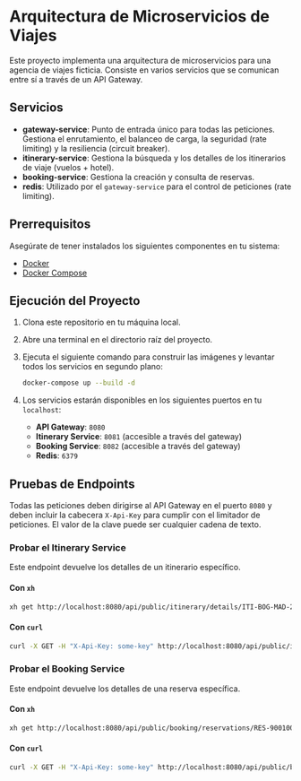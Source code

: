 # Arquitectura de Microservicios de Viajes

Este proyecto implementa una arquitectura de microservicios para una agencia de viajes ficticia. Consiste en varios servicios que se comunican entre sí a través de un API Gateway.

## Servicios

- **gateway-service**: Punto de entrada único para todas las peticiones. Gestiona el enrutamiento, el balanceo de carga, la seguridad (rate limiting) y la resiliencia (circuit breaker).
- **itinerary-service**: Gestiona la búsqueda y los detalles de los itinerarios de viaje (vuelos + hotel).
- **booking-service**: Gestiona la creación y consulta de reservas.
- **redis**: Utilizado por el `gateway-service` para el control de peticiones (rate limiting).

## Prerrequisitos

Asegúrate de tener instalados los siguientes componentes en tu sistema:
- [Docker](https://docs.docker.com/get-docker/)
- [Docker Compose](https://docs.docker.com/compose/install/)

## Ejecución del Proyecto

1.  Clona este repositorio en tu máquina local.
2.  Abre una terminal en el directorio raíz del proyecto.
3.  Ejecuta el siguiente comando para construir las imágenes y levantar todos los servicios en segundo plano:

    ```bash
    docker-compose up --build -d
    ```

4.  Los servicios estarán disponibles en los siguientes puertos en tu `localhost`:
    - **API Gateway**: `8080`
    - **Itinerary Service**: `8081` (accesible a través del gateway)
    - **Booking Service**: `8082` (accesible a través del gateway)
    - **Redis**: `6379`

## Pruebas de Endpoints

Todas las peticiones deben dirigirse al API Gateway en el puerto `8080` y deben incluir la cabecera `X-Api-Key` para cumplir con el limitador de peticiones. El valor de la clave puede ser cualquier cadena de texto.

### Probar el Itinerary Service

Este endpoint devuelve los detalles de un itinerario específico.

#### Con `xh`
```bash
xh get http://localhost:8080/api/public/itinerary/details/ITI-BOG-MAD-20251210-20251220-001 X-Api-Key:some-key
```

#### Con `curl`
```bash
curl -X GET -H "X-Api-Key: some-key" http://localhost:8080/api/public/itinerary/details/ITI-BOG-MAD-20251210-20251220-001
```

### Probar el Booking Service

Este endpoint devuelve los detalles de una reserva específica.

#### Con `xh`
```bash
xh get http://localhost:8080/api/public/booking/reservations/RES-9001001 X-Api-Key:some-key
```

#### Con `curl`
```bash
curl -X GET -H "X-Api-Key: some-key" http://localhost:8080/api/public/booking/reservations/RES-9001001
```
